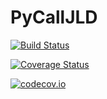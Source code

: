 # PyCallJLD

[![Build Status](https://travis-ci.org/cstjean/PyCallJLD.jl.svg?branch=master)](https://travis-ci.org/cstjean/PyCallJLD.jl)

[![Coverage Status](https://coveralls.io/repos/cstjean/PyCallJLD.jl/badge.svg?branch=master&service=github)](https://coveralls.io/github/cstjean/PyCallJLD.jl?branch=master)

[![codecov.io](http://codecov.io/github/cstjean/PyCallJLD.jl/coverage.svg?branch=master)](http://codecov.io/github/cstjean/PyCallJLD.jl?branch=master)
